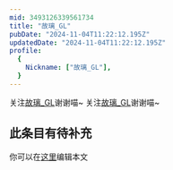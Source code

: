 ```yaml
---
mid: 3493126339561734
title: "故璃_GL"
pubDate: "2024-11-04T11:22:12.195Z"
updatedDate: "2024-11-04T11:22:12.195Z"
profile:
  {
    Nickname: ["故璃_GL"],
  }
---
```


关注[故璃_GL](https://space.bilibili.com/3493126339561734)谢谢喵~ 关注[故璃_GL](https://space.bilibili.com/3493126339561734)谢谢喵~

## 此条目有待补充
你可以在[这里](https://github.com/Yuhanawa/VTuber.ICU-Content/edit/master/v/故璃_GL/index.md)编辑本文
